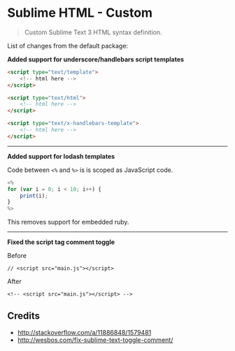 # Sublime HTML - Custom

> Custom Sublime Text 3 HTML syntax definition. 

List of changes from the default package:

**Added support for underscore/handlebars script templates**

```html
<script type="text/template">
    <!-- html here -->
</script>

<script type="text/html">
    <!-- html here -->
</script>

<script type="text/x-handlebars-template">
    <!-- html here -->
</script>
```

---------

**Added support for lodash templates**

Code between `<%` and `%>` is is scoped as JavaScript code.
```js
<%
for (var i = 0; i < 10; i++) {
    print(i);
}
%>
```
This removes support for embedded ruby.

---------

**Fixed the script tag comment toggle**  

Before
```
// <script src="main.js"></script>
```
After
```
<!-- <script src="main.js"></script> -->
```
## Credits

- http://stackoverflow.com/a/11886848/1579481
- http://wesbos.com/fix-sublime-text-toggle-comment/

